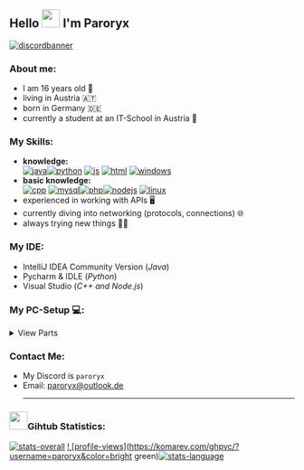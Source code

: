 ## Hello <img src="https://camo.githubusercontent.com/e8e7b06ecf583bc040eb60e44eb5b8e0ecc5421320a92929ce21522dbc34c891/68747470733a2f2f6d656469612e67697068792e636f6d2f6d656469612f6876524a434c467a6361737252346961377a2f67697068792e676966" width="32"></img> I'm Paroryx 
<a href="https://discordapp.com/users/992840490988863558" target="_blank" title="my Discord">![discordbanner](https://discord.c99.nl/widget/theme-4/992840490988863558.png)</a>
### About me:
 - I am 16 years old 🎂
 - living in Austria 🇦🇹
 - born in Germany 🇩🇪
 - currently a student at an IT-School in Austria 💼
### My Skills:
- **knowledge:**<br>
<a href="https://www.java.com/" target="_blank" title="Java" >![java](https://i.ibb.co/g6VfJ7B/java-original-32x32.png)</a><a href="https://www.python.org/" target="_blank" title="Python" >![python](https://i.ibb.co/xCT261b/snakes-423066.png)</a> <a href="https://www.javascript.com/" target="_blank" title="Javascript" >![js](https://i.ibb.co/c3g23t7/image.png)</a>
<a href="" title="HTML" >![html](https://i.ibb.co/qWLWCVJ/image.png)</a>
 <a href="" title="Windows" >![windows](https://i.ibb.co/p07vhjz/image.png)</a>
- **basic knowledge:**<br>
<a href="https://isocpp.org/" target="_blank" title="CPP-Noob">![cpp](https://i.ibb.co/mcdS7bk/image.png)</a> <a href="https://www.mysql.com" target="_blank" title="MySQL">![mysql](https://i.ibb.co/VDZFNQR/database-mysql-1.png)</a><a href="https://www.php.net/" target="_blank" title="PHP-Noob" >![php](https://i.ibb.co/bgC8FhC/file-type-php.png)</a><a href="https://nodejs.org/" target="_blank" title="Node.js-Noob" >![nodejs](https://i.ibb.co/0sBBtYt/image.png)</a> <a href="https://www.kali.org/" target="_blank" title="Linux-Noob" >![linux](https://i.ibb.co/QCVRWbf/image.png)</a>
- experienced in working with APIs 🖥
- currently diving into networking (protocols, connections) 🌐
- always trying new things 👨‍💻
### My IDE:
- IntelliJ IDEA Community Version  (_Java_)
- Pycharm & IDLE (_Python_)
- Visual Studio (_C++ and Node.js_)
<!-- ### My Projects:
- _currently no projects to show_-->
### My PC-Setup 💻:
<!--[PCPartPicker Part List](https://pcpartpicker.com/list/wm3j8r)-->
<details>
<summary>View Parts</summary>
  
| Type          | Item                                                                 
| ------------- | --------------------------------------------------------------------- 
| CPU           | AMD Ryzen 7 5800X 3.8 GHz 8-Core Processor                          
| CPU Cooler    | ARCTIC Freezer 34 eSports DUO CPU Cooler                              
| Motherboard   | MSI MAG B550 TOMAHAWK ATX AM4 Motherboard                             
| Memory        | Corsair Vengeance RGB Pro SL 32 GB (2 x 16 GB) DDR4-3600 CL18 Memory 
| Storage       | Western Digital Black SN850X 1 TB M.2-2280 PCIe 4.0 X4 NVME SSD     
| Video Card    | Gigabyte Vision OC GeForce RTX 3060 12GB Video Card                  
| Case          | NZXT H7 Elite ATX Mid Tower Case                                   
| Power Supply  | SeaSonic FOCUS Plus 650 Gold 650 W Power Supply                  
| Operating System | Microsoft Windows 10 Home OEM - DVD 64-bit                
| Case Fan      | NZXT F120 RGB 50.18 CFM 120 mm Fan                             
| Monitor       | Samsung Odyssey G32A 24.0" 1920 x 1080 165 Hz Monitor         
| Keyboard      | Ducky Ducky One 2 SF RGB Wired Gaming Keyboard (white)       
| Mouse         | Glorious Model O Wireless Optical Mouse                     
| Headphones    | Razer Kraken 7.1 V2 Mercury Edition 7.1 Channel Headset  
| Speakers      | Logitech Z207 (White) 10 mW Speakers                    
</details>

### Contact Me:
- My Discord is ``paroryx``
- Email: <a href="mailto://paroryx@outlook.de">paroryx@outlook.de</a>
  <br>
  <hr>
### <img src="https://crazychicken334.2ix.at/github/images/statistics.gif" width="32"></img>Gihtub Statistics:
<a href="https://www.github.com/paroryx">![stats-overall](https://github-readme-stats.vercel.app/api?username=Paroryx&include_all_commits=true&count_private=true&show_icons=true&line_height=20&title_color=7A7ADB&icon_color=2234AE&text_color=D3D3D3&bg_color=0,000000,35393e)</a> <a href="https://www.github.com/paroryx">! [profile-views](https://komarev.com/ghpvc/?username=paroryx&color=bright green)</a><a href="https://www.github.com/paroryx">![stats-language](https://github-readme-stats.vercel.app/api/top-langs?username=Paroryx&show_icons=true&locale=en&layout=compact&line_height=20&title_color=7A7ADB&icon_color=2234AE&text_color=D3D3D3&bg_color=0,000000,35393e)</a>
